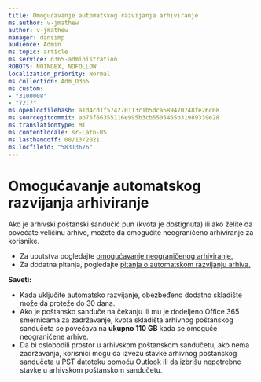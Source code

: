 ```yaml
---
title: Omogućavanje automatskog razvijanja arhiviranje
ms.author: v-jmathew
author: v-jmathew
manager: dansimp
audience: Admin
ms.topic: article
ms.service: o365-administration
ROBOTS: NOINDEX, NOFOLLOW
localization_priority: Normal
ms.collection: Adm_O365
ms.custom:
- "3100008"
- "7217"
ms.openlocfilehash: a1d4cd1f574270113c1b5dca689470748fe26c08
ms.sourcegitcommit: ab75f66355116e995b3cb5505465b31989339e28
ms.translationtype: MT
ms.contentlocale: sr-Latn-RS
ms.lasthandoff: 08/13/2021
ms.locfileid: "58313676"
---
```

# <a name="enable-auto-expanding-archiving"></a>Omogućavanje automatskog razvijanja arhiviranje

Ako je arhivski poštanski sandučić pun (kvota je dostignuta) ili ako želite da povećate veličinu arhive, možete da omogućite neograničeno arhiviranje za korisnike.

- Za uputstva pogledajte [omogućavanje neograničenog arhiviranje.](https://docs.microsoft.com/office365/securitycompliance/enable-unlimited-archiving)
- Za dodatna pitanja, pogledajte [pitanja o automatskom razvijanju arhiva.](https://blogs.technet.microsoft.com/exchange/2018/04/09/office-365-auto-expanding-archives-faq/)

**Saveti:**

- Kada uključite automatsko razvijanje, obezbeđeno dodatno skladište može da proteže do 30 dana.
- Ako je poštansko sanduče na čekanju ili mu je dodeljeno Office 365 smernicama za zadržavanje, kvota skladišta arhivnog poštanskog sandučeta se povećava na **ukupno 110 GB** kada se omoguće neograničene arhive.
- Da bi oslobodili prostor u arhivskom poštanskom sandučetu, ako nema zadržavanja, korisnici mogu da izvezu stavke arhivnog poštanskog sandučeta u [PST](https://support.office.com/article/Export-or-backup-email-contacts-and-calendar-to-an-Outlook-pst-file-14252b52-3075-4e9b-be4e-ff9ef1068f91) datoteku pomoću Outlook ili da izbrišu nepotrebne stavke u arhivskom poštanskom sandučetu.
